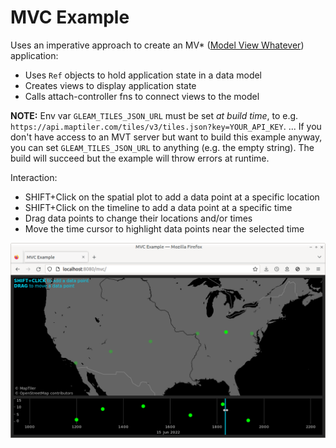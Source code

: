 # MVC Example

Uses an imperative approach to create an MV* ([Model View Whatever](https://news.ycombinator.com/item?id=18518750)) application:
 - Uses `Ref` objects to hold application state in a data model
 - Creates views to display application state
 - Calls attach-controller fns to connect views to the model

**NOTE:** Env var `GLEAM_TILES_JSON_URL` must be set *at build time*, to e.g. `https://api.maptiler.com/tiles/v3/tiles.json?key=YOUR_API_KEY`. ... If you don't have access to an MVT server but want to build this example anyway, you can set `GLEAM_TILES_JSON_URL` to anything (e.g. the empty string). The build will succeed but the example will throw errors at runtime.

Interaction:
 - SHIFT+Click on the spatial plot to add a data point at a specific location
 - SHIFT+Click on the timeline to add a data point at a specific time
 - Drag data points to change their locations and/or times
 - Move the time cursor to highlight data points near the selected time

![Screenshot](./screenshot.png)
